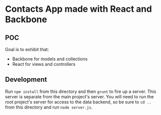 # Contacts App made with React and Backbone

## POC

Goal is to exhibit that:
- Backbone for models and collections
- React for views and controllers

## Development

Run `npm install` from this directory and then `grunt` to fire up a server. This server is separate from the main project's server. You will need to run the root project's server for access to the data backend, so be sure to `cd ..` from this directory and run `node server.js`.
